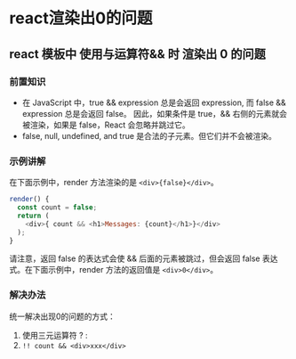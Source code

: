 <TitleList></TitleList>

# react渲染出0的问题
## react 模板中 使用与运算符&& 时 渲染出 0 的问题
### 前置知识
- 在 JavaScript 中，true && expression 总是会返回 expression, 而 false && expression 总是会返回 false。
因此，如果条件是 true，&& 右侧的元素就会被渲染，如果是 false，React 会忽略并跳过它。
- false, null, undefined, and true 是合法的子元素。但它们并不会被渲染。

### 示例讲解
在下面示例中，render 方法渲染的是 `<div>{false}</div>`。
```js
render() {  
  const count = false;  
  return (
    <div>{ count && <h1>Messages: {count}</h1>}</div>
  );
}
```
请注意，返回 false 的表达式会使 && 后面的元素被跳过，但会返回 false 表达式。在下面示例中，render 方法的返回值是 `<div>0</div>`。

### 解决办法
统一解决出现0的问题的方式：  
1. 使用三元运算符  ? :
2. `!! count && <div>xxx</div>`

